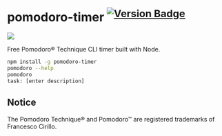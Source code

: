 
# pomodoro-timer <sup>[![Version Badge](http://vb.teelaun.ch/niftylettuce/pomodoro-timer.svg)](https://npmjs.org/package/pomodoro-timer)</sup>

<img src="https://raw.github.com/niftylettuce/pomodoro-timer/master/readme.png" />

Free Pomodoro® Technique CLI timer built with Node.

```bash
npm install -g pomodoro-timer
pomodoro --help
pomodoro
task: [enter description]
```

## Notice

The Pomodoro Technique® and Pomodoro™ are registered trademarks of Francesco Cirillo.
